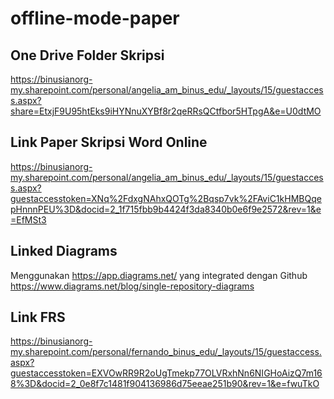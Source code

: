 # offline-mode-paper

## One Drive Folder Skripsi
https://binusianorg-my.sharepoint.com/personal/angelia_am_binus_edu/_layouts/15/guestaccess.aspx?share=EtxjF9U95htEks9iHYNnuXYBf8r2qeRRsQCtfbor5HTpgA&e=U0dtMO

## Link Paper Skripsi Word Online
https://binusianorg-my.sharepoint.com/personal/angelia_am_binus_edu/_layouts/15/guestaccess.aspx?guestaccesstoken=XNq%2FdxgNAhxQOTg%2Bqsp7vk%2FAviC1kHMBQqepHnnnPEU%3D&docid=2_1f715fbb9b4424f3da8340b0e6f9e2572&rev=1&e=EfMSt3

## Linked Diagrams
Menggunakan https://app.diagrams.net/ yang integrated dengan Github
https://www.diagrams.net/blog/single-repository-diagrams

## Link FRS
https://binusianorg-my.sharepoint.com/personal/fernando_binus_edu/_layouts/15/guestaccess.aspx?guestaccesstoken=EXVOwRR9R2oUgTmekp77OLVRxhNn6NIGHoAizQ7m168%3D&docid=2_0e8f7c1481f904136986d75eeae251b90&rev=1&e=fwuTkO
